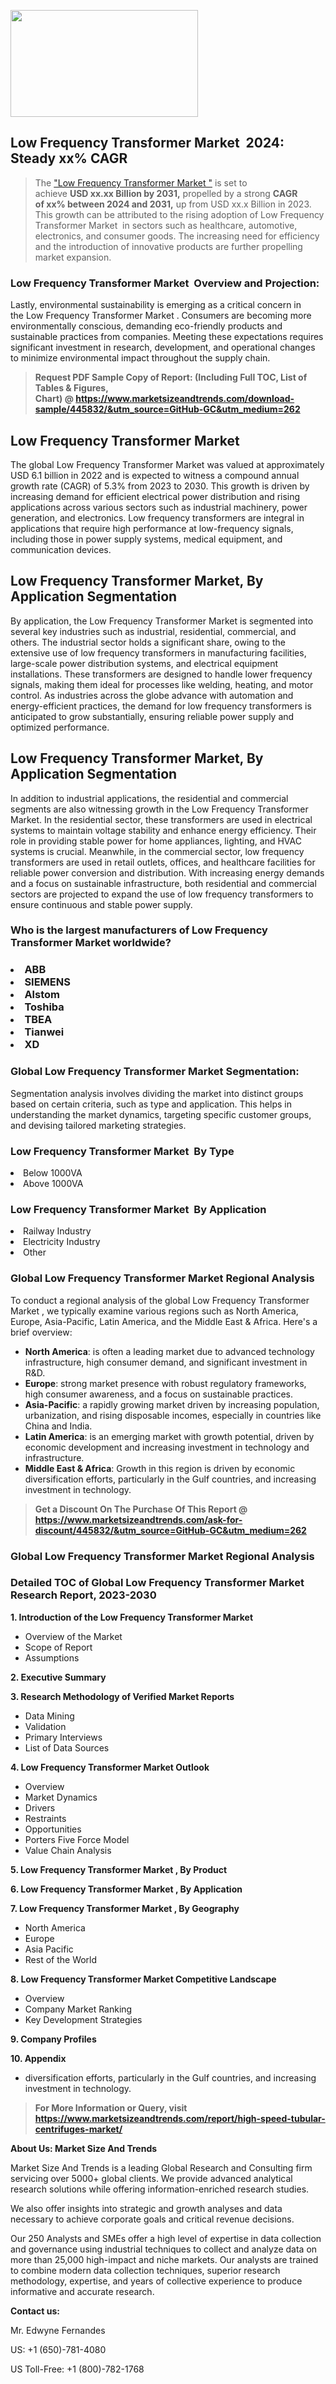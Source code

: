 <p><img class="alignnone size-medium wp-image-20088" src="https://ffe5etoiles.com/wp-content/uploads/2024/12/MST1-300x171.png" alt="" width="300" height="171" /></p><h2 id="ember46" class="ember-view reader-text-block__heading-2">Low Frequency Transformer Market &nbsp;2024: Steady&nbsp;xx% CAGR</h2><blockquote id="ember47" class="ember-view reader-text-block__blockquote">The&nbsp;<a class="app-aware-link " href="https://www.marketsizeandtrends.com/download-sample/445832/&utm_source=GitHub-GC&utm_medium=262" target="_blank" data-test-app-aware-link="">"Low Frequency Transformer Market "</a>&nbsp;is set to achieve&nbsp;<strong>USD&nbsp;xx.xx&nbsp;Billion by 2031,</strong>&nbsp;propelled by a strong&nbsp;<strong>CAGR of&nbsp;xx% between 2024 and 2031,</strong>&nbsp;up from USD xx.x Billion in 2023. This growth can be attributed to the rising adoption of&nbsp;Low Frequency Transformer Market &nbsp;in sectors such as healthcare, automotive, electronics, and consumer goods. The increasing need for efficiency and the introduction of innovative products are further propelling market expansion.</blockquote><h3 id="ember48" class="ember-view reader-text-block__heading-3">Low Frequency Transformer Market &nbsp;Overview and Projection:</h3><p id="ember49" class="ember-view reader-text-block__paragraph">Lastly, environmental sustainability is emerging as a critical concern in the&nbsp;Low Frequency Transformer Market . Consumers are becoming more environmentally conscious, demanding eco-friendly products and sustainable practices from companies. Meeting these expectations requires significant investment in research, development, and operational changes to minimize environmental impact throughout the supply chain.</p><blockquote id="ember50" class="ember-view reader-text-block__blockquote"><strong>Request PDF Sample Copy of Report: (Including Full TOC, List of Tables &amp; Figures, Chart)&nbsp;@&nbsp;<strong><a href="https://www.marketsizeandtrends.com/download-sample/445832/&utm_source=GitHub-GC&utm_medium=262" target="_blank">https://www.marketsizeandtrends.com/download-sample/445832/&utm_source=GitHub-GC&utm_medium=262</a></strong></strong></blockquote><h3 class=""> <h2>Low Frequency Transformer Market</h2><p>The global Low Frequency Transformer Market was valued at approximately USD 6.1 billion in 2022 and is expected to witness a compound annual growth rate (CAGR) of 5.3% from 2023 to 2030. This growth is driven by increasing demand for efficient electrical power distribution and rising applications across various sectors such as industrial machinery, power generation, and electronics. Low frequency transformers are integral in applications that require high performance at low-frequency signals, including those in power supply systems, medical equipment, and communication devices.</p><h2>Low Frequency Transformer Market, By Application Segmentation</h2><p>By application, the Low Frequency Transformer Market is segmented into several key industries such as industrial, residential, commercial, and others. The industrial sector holds a significant share, owing to the extensive use of low frequency transformers in manufacturing facilities, large-scale power distribution systems, and electrical equipment installations. These transformers are designed to handle lower frequency signals, making them ideal for processes like welding, heating, and motor control. As industries across the globe advance with automation and energy-efficient practices, the demand for low frequency transformers is anticipated to grow substantially, ensuring reliable power supply and optimized performance.</p><h2>Low Frequency Transformer Market, By Application Segmentation</h2><p>In addition to industrial applications, the residential and commercial segments are also witnessing growth in the Low Frequency Transformer Market. In the residential sector, these transformers are used in electrical systems to maintain voltage stability and enhance energy efficiency. Their role in providing stable power for home appliances, lighting, and HVAC systems is crucial. Meanwhile, in the commercial sector, low frequency transformers are used in retail outlets, offices, and healthcare facilities for reliable power conversion and distribution. With increasing energy demands and a focus on sustainable infrastructure, both residential and commercial sectors are projected to expand the use of low frequency transformers to ensure continuous and stable power supply.</p></h3><h3 id="" class="">Who is the largest manufacturers of&nbsp;Low Frequency Transformer Market worldwide?</h3><h3 class=""></Li><Li>ABB</Li><Li> SIEMENS</Li><Li> Alstom</Li><Li> Toshiba</Li><Li> TBEA</Li><Li> Tianwei</Li><Li> XD</h3><h3 id="ember53" class="ember-view reader-text-block__heading-3">Global&nbsp;Low Frequency Transformer Market Segmentation:</h3><p id="ember54" class="ember-view reader-text-block__paragraph">Segmentation analysis involves dividing the market into distinct groups based on certain criteria, such as type and application. This helps in understanding the market dynamics, targeting specific customer groups, and devising tailored marketing strategies.</p><h3 id="" class="">Low Frequency Transformer Market &nbsp;By Type</h3><p></Li><Li>Below 1000VA</Li><Li> Above 1000VA</p><h3 id="" class="">Low Frequency Transformer Market &nbsp;By Application</h3><p class=""></Li><Li>Railway Industry</Li><Li> Electricity Industry</Li><Li> Other</p><h3 id="ember62" class="ember-view reader-text-block__heading-3">Global Low Frequency Transformer Market Regional Analysis</h3><p id="ember63" class="ember-view reader-text-block__paragraph">To conduct a regional analysis of the global Low Frequency Transformer Market , we typically examine various regions such as North America, Europe, Asia-Pacific, Latin America, and the Middle East &amp; Africa. Here's a brief overview:</p><ul><li><strong>North America</strong>: is often a leading market due to advanced technology infrastructure, high consumer demand, and significant investment in R&amp;D.</li><li><strong>Europe</strong>: strong market presence with robust regulatory frameworks, high consumer awareness, and a focus on sustainable practices.</li><li><strong>Asia-Pacific</strong>: a rapidly growing market driven by increasing population, urbanization, and rising disposable incomes, especially in countries like China and India.</li><li><strong>Latin America</strong>: is an emerging market with growth potential, driven by economic development and increasing investment in technology and infrastructure.</li><li><strong>Middle East &amp; Africa</strong>: Growth in this region is driven by economic diversification efforts, particularly in the Gulf countries, and increasing investment in technology.</li></ul><blockquote id="ember61" class="ember-view reader-text-block__blockquote"><strong>Get a Discount On The Purchase Of This Report @ <strong><a href="https://html-cleaner.com/" target="">https://www.marketsizeandtrends.com/ask-for-discount/445832/&utm_source=GitHub-GC&utm_medium=262</a></strong></strong></blockquote><h3 id="ember62" class="ember-view reader-text-block__heading-3">Global Low Frequency Transformer Market Regional Analysis</h3><h3 id="" class="">Detailed TOC of Global Low Frequency Transformer Market Research Report, 2023-2030</h3><p id="" class=""><strong>1. Introduction of the Low Frequency Transformer Market </strong></p><ul><li>Overview of the Market</li><li>Scope of Report</li><li>Assumptions</li></ul><p id="" class=""><strong>2. Executive Summary</strong></p><p id="" class=""><strong>3. Research Methodology of Verified Market Reports</strong></p><ul><li>Data Mining</li><li>Validation</li><li>Primary Interviews</li><li>List of Data Sources</li></ul><p id="" class=""><strong>4. Low Frequency Transformer Market Outlook</strong></p><ul><li>Overview</li><li>Market Dynamics</li><li>Drivers</li><li>Restraints</li><li>Opportunities</li><li>Porters Five Force Model</li><li>Value Chain Analysis</li></ul><p id="" class=""><strong>5. Low Frequency Transformer Market , By Product</strong></p><p id="" class=""><strong>6. Low Frequency Transformer Market , By Application</strong></p><p id="" class=""><strong>7. Low Frequency Transformer Market , By Geography</strong></p><ul><li>North America</li><li>Europe</li><li>Asia Pacific</li><li>Rest of the World</li></ul><p id="" class=""><strong>8. Low Frequency Transformer Market Competitive Landscape</strong></p><ul><li>Overview</li><li>Company Market Ranking</li><li>Key Development Strategies</li></ul><p id="" class=""><strong>9. Company Profiles</strong></p><p id="" class=""><strong>10. Appendix</strong></p><ul><li>diversification efforts, particularly in the Gulf countries, and increasing investment in technology.</li></ul><blockquote id="ember65" class="ember-view reader-text-block__blockquote"><strong>For More Information or Query, visit <strong><strong><a href="https://html-cleaner.com/" target="">https://www.marketsizeandtrends.com/report/high-speed-tubular-centrifuges-market/</a></strong></strong></strong></blockquote><p id="" class=""><strong>About Us: Market Size And Trends</strong></p><p id="" class="">Market Size And Trends is a leading Global Research and Consulting firm servicing over 5000+ global clients. We provide advanced analytical research solutions while offering information-enriched research studies.</p><p id="" class="">We also offer insights into strategic and growth analyses and data necessary to achieve corporate goals and critical revenue decisions.</p><p id="" class="">Our 250 Analysts and SMEs offer a high level of expertise in data collection and governance using industrial techniques to collect and analyze data on more than 25,000 high-impact and niche markets. Our analysts are trained to combine modern data collection techniques, superior research methodology, expertise, and years of collective experience to produce informative and accurate research.</p><p id="" class=""><strong>Contact us:</strong></p><p id="" class="">Mr. Edwyne Fernandes</p><p id="" class="">US: +1 (650)-781-4080</p><p id="" class="">US Toll-Free: +1 (800)-782-1768</p>
